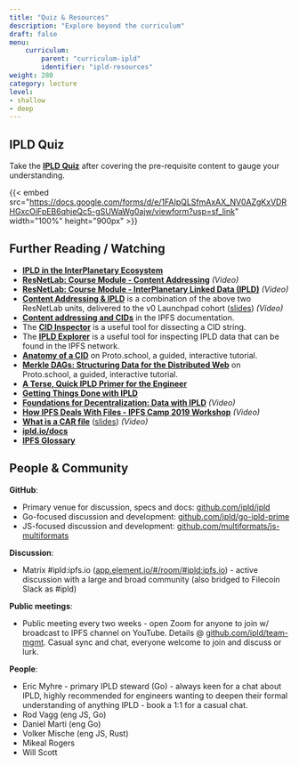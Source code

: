 ```yaml
---
title: "Quiz & Resources"
description: "Explore beyond the curriculum"
draft: false
menu:
    curriculum:
        parent: "curriculum-ipld"
        identifier: "ipld-resources"
weight: 280
category: lecture
level:
- shallow
- deep
---
```

## IPLD Quiz

Take the [**IPLD Quiz**](https://docs.google.com/forms/d/e/1FAIpQLSfmAxAX_NV0AZgKxVDRHGxcOiFpEB6qhjeQc5-gSUWaWg0ajw/viewform?usp=sf_link) after covering the pre-requisite content to gauge your understanding.

{{< embed src="https://docs.google.com/forms/d/e/1FAIpQLSfmAxAX_NV0AZgKxVDRHGxcOiFpEB6qhjeQc5-gSUWaWg0ajw/viewform?usp=sf_link" width="100%" height="900px" >}}

## Further Reading / Watching

* [**IPLD in the InterPlanetary Ecosystem**](https://ipld.io/docs/intro/ecosystem/)
* [**ResNetLab: Course Module - Content Addressing**](https://research.protocol.ai/tutorials/resnetlab-on-tour/content-addressing/) _(Video)_
* [**ResNetLab: Course Module - InterPlanetary Linked Data (IPLD)**](https://research.protocol.ai/tutorials/resnetlab-on-tour/ipld/) _(Video)_
* [**Content Addressing & IPLD**](https://f.io/r2e848CK) is a combination of the above two ResNetLab units, delivered to the v0 Launchpad cohort ([slides](https://docs.google.com/presentation/d/1OnqLcAsY8j\_ysSzMKDtXeEkcJV2NKNoEecgHTDXjPqQ/edit#slide=id.gd94be6831b\_1\_315)) _(Video)_
* [**Content addressing and CIDs**](https://docs.ipfs.io/concepts/content-addressing/) in the IPFS documentation.
* The [**CID Inspector**](https://cid.ipfs.io) is a useful tool for dissecting a CID string.
* The [**IPLD Explorer**](https://explore.ipld.io) is a useful tool for inspecting IPLD data that can be found in the IPFS network.
* [**Anatomy of a CID**](https://proto.school/anatomy-of-a-cid/) on Proto.school, a guided, interactive tutorial.
* [**Merkle DAGs: Structuring Data for the Distributed Web**](https://proto.school/merkle-dags) on Proto.school, a guided, interactive tutorial.
* [**A Terse, Quick IPLD Primer for the Engineer**](https://ipld.io/docs/intro/primer/)
* [**Getting Things Done with IPLD**](https://ipld.io/docs/synthesis/gtd/)
* [**Foundations for Decentralization: Data with IPLD**](https://media.ccc.de/v/gpn19-105-foundations-for-decentralization-data-with-ipld) _(Video)_
* [**How IPFS Deals With Files - IPFS Camp 2019 Workshop**](https://www.youtube.com/watch?v=Y\_-TWTmF\_1I) _(Video)_
* [**What is a CAR file**](https://f.io/fhmaszuB) ([slides](https://docs.google.com/presentation/d/1WYuoDdMUkU4MDSACWf4IZU61Hf91mXaExVQ-Je5JbPY/edit#slide=id.gc6fa3c898\_0\_0)) _(Video)_
* [**ipld.io/docs**](https://ipld.io/docs/)
* [**IPFS Glossary**](https://docs.ipfs.io/concepts/glossary/)

## People & Community

**GitHub**:

* Primary venue for discussion, specs and docs: [github.com/ipld/ipld](https://github.com/ipld/ipld)
* Go-focused discussion and development: [github.com/ipld/go-ipld-prime](https://github.com/ipld/go-ipld-prime)
* JS-focused discussion and development: [github.com/multiformats/js-multiformats](https://github.com/multiformats/js-multiformats)

**Discussion**:

* Matrix #ipld:ipfs.io ([app.element.io/#/room/#ipld:ipfs.io](https://app.element.io/#/room/#ipld:ipfs.io)) - active discussion with a large and broad community (also bridged to Filecoin Slack as #ipld)

**Public meetings**:

* Public meeting every two weeks - open Zoom for anyone to join w/ broadcast to IPFS channel on YouTube. Details @ [github.com/ipld/team-mgmt](https://github.com/ipld/team-mgmt). Casual sync and chat, everyone welcome to join and discuss or lurk.

**People**:

* Eric Myhre - primary IPLD steward (Go) - always keen for a chat about IPLD, highly recommended for engineers wanting to deepen their formal understanding of anything IPLD - book a 1:1 for a casual chat.
* Rod Vagg (eng JS, Go)
* Daniel Marti (eng Go)
* Volker Mische (eng JS, Rust)
* Mikeal Rogers
* Will Scott